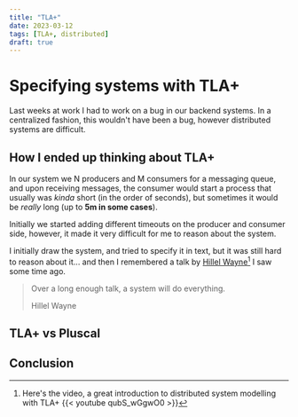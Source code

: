 ```yaml
---
title: "TLA+"
date: 2023-03-12
tags: [TLA+, distributed]
draft: true
---
```


# Specifying systems with TLA+

Last weeks at work I had to work on a bug in our backend systems.  In a centralized fashion, this wouldn't have been a bug, however distributed systems are difficult.

## How I ended up thinking about TLA+

In our system we N producers and M consumers for a messaging queue, and upon receiving messages, the consumer would start a process that usually was _kinda_ short (in the order of seconds), but sometimes it would be _really_ long (up to **5m in some cases**).

Initially we started adding different timeouts on the producer and consumer side, however, it made it very difficult for me to reason about the system.

I initially draw the system, and tried to specify it in text, but it was still hard to reason about it... and then I remembered a talk by [Hillel Wayne][hillel][^1] I saw some time ago.

> Over a long enough talk, a system will do everything.
>
> Hillel Wayne

## TLA+ vs Pluscal

## Conclusion

[hillel]:https://www.hillelwayne.com/

[^1]: Here's the video, a great introduction to distributed system modelling with TLA+ {{< youtube qubS_wGgwO0 >}}


